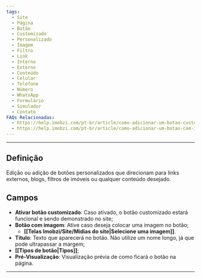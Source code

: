 ```yaml
---
tags:
  - Site
  - Página
  - Botão
  - Customizado
  - Personalizado
  - Imagem
  - Filtro
  - Link
  - Interno
  - Externo
  - Conteúdo
  - Celular
  - Telefone
  - Número
  - WhatsApp
  - Formulário
  - Simulador
  - Contato
FAQs Relacionadas:
  - https://help.imobzi.com/pt-br/article/como-adicionar-um-botao-customizado-na-home-do-site-xyt730/
  - https://help.imobzi.com/pt-br/article/como-adicionar-um-botao-com-imagem-no-site-sckzg1/
---
```

---
## Definição

Edição ou adição de botões personalizados que direcionam para links externos, blogs, filtros de imóveis ou qualquer conteúdo desejado.

## Campos

- **Ativar botão customizado**: Caso ativado, o botão customizado estará funcional e sendo demonstrado no site;
- **Botão com imagem**: Ative caso deseja colocar uma imagem no botão;
	- **[[Telas Imobzi/Site/Mídias do site|Selecione uma imagem]]**.
- **Título**: Texto que aparecerá no botão. Não utilize um nome longo, já que pode ultrapassar a margem;
- **[[Tipos de botão|Tipos]]**;
- **Pré-Visualização**: Visualização prévia de como ficará o botão na página.

---